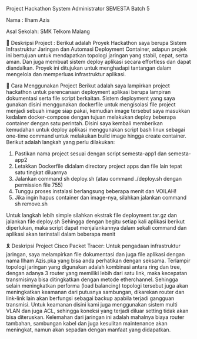 Project Hackathon System Administrator SEMESTA Batch 5

Nama : Ilham Azis

Asal Sekolah: SMK Telkom Malang

🚩 Deskripsi Project : 
Berikut adalah Proyek Hackathon saya berupa Sistem Infrastruktur Jaringan dan Automasi Deployment Container, adapun projek ini bertujuan untuk mendapatkan topologi jaringan yang stabil, cepat, serta aman. Dan juga membuat sistem deploy aplikasi secara effortless dan dapat diandalkan. Proyek ini ditujukan untuk menghadapi tantangan dalam mengelola dan memperluas infrastruktur aplikasi.

🚀 Cara Menggunakan Project
Berikut adalah saya lampirkan project hackathon untuk perencanaan deployment aplikasi berupa lampiran dokumentasi serta file script berkaitan. Sistem deployment yang saya gunakan disini menggunakan dockerfile untuk mengisolasi file project menjadi sebuah image siap pakai, kemudian image tersebut saya masukkan kedalam docker-compose dengan tujuan melakukan deploy beberapa container dengan satu perintah. Disini saya kembali memberikan kemudahan untuk deploy aplikasi menggunakan script bash linux sebagai one-time command untuk melakukan build image hingga create container. Berikut adalah langkah yang perlu dilakukan:

1. Pastikan nama project sesuai dengan script semesta-app1 dan semesta-app2
2. Letakkan Dockerfile didalam directory project apps dan file lain tepat satu tingkat diluarnya
3. Jalankan command sh deploy.sh (atau command ./deploy.sh dengan permission file 755)
4. Tunggu proses instalasi berlangsung beberapa menit dan VOILAH! 
5. Jika ingin hapus container dan image-nya, silahkan jalankan command sh remove.sh

Untuk langkah lebih simple silahkan ekstrak file deployment.tar.gz dan jalankan file deploy.sh
Sehingga dengan begitu setiap kali aplikasi berikut diperlukan, maka script dapat menjalankannya dalam sekali command dan aplikasi akan terinstall dalam beberapa menit


🎗️ Deskripsi Project Cisco Packet Tracer: 
Untuk pengadaan infrastruktur jaringan, saya melampirkan file dokumentasi dan juga file aplikasi dengan nama Ilham Azis.pka yang bisa anda perhatikan dengan seksama. Terlampir topologi jaringan yang digunakan adalah kombinasi antara ring dan tree, dengan adanya 3 router yang memiliki lebih dari satu link, maka kecepatan transmisinya bisa ditingkatkan dengan metode etherchannel. Sehingga selain meningkatkan performa (load balancing) topologi tersebut juga akan meningkatkan keamanan dari putusnya sambungan, dikarekan router dan link-link lain akan berfungsi sebagai backup apabila terjadi gangguan transmisi.
Untuk keamanan disini kami juga menggunakan sistem multi VLAN dan juga ACL, sehingga koneksi yang terjadi diluar setting tidak akan bisa diteruskan. Kelemahan dari jaringan ini adalah mahalnya biaya router tambahan, sambungan kabel dan juga kesulitan maintenance akan meningkat, namun akan sepadan dengan manfaat yang didapatkan.

